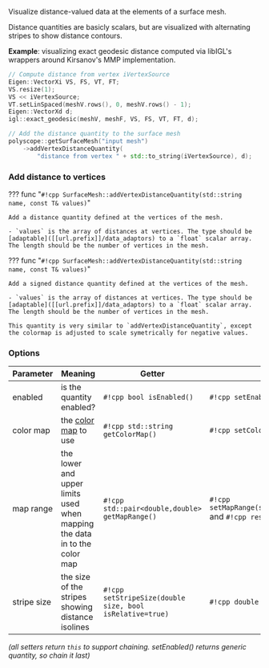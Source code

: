 Visualize distance-valued data at the elements of a surface mesh.

Distance quantities are basicly scalars, but are visualized with alternating stripes to show distance contours.

**Example**: visualizing exact geodesic distance computed via libIGL's wrappers around Kirsanov's MMP implementation.
```cpp
// Compute distance from vertex iVertexSource
Eigen::VectorXi VS, FS, VT, FT;
VS.resize(1);
VS << iVertexSource;
VT.setLinSpaced(meshV.rows(), 0, meshV.rows() - 1);
Eigen::VectorXd d;
igl::exact_geodesic(meshV, meshF, VS, FS, VT, FT, d);

// Add the distance quantity to the surface mesh
polyscope::getSurfaceMesh("input mesh")
    ->addVertexDistanceQuantity(
        "distance from vertex " + std::to_string(iVertexSource), d);
```


### Add distance to vertices

??? func "`#!cpp SurfaceMesh::addVertexDistanceQuantity(std::string name, const T& values)`"

    Add a distance quantity defined at the vertices of the mesh.

    - `values` is the array of distances at vertices. The type should be [adaptable]([[url.prefix]]/data_adaptors) to a `float` scalar array. The length should be the number of vertices in the mesh.

??? func "`#!cpp SurfaceMesh::addVertexDistanceQuantity(std::string name, const T& values)`"

    Add a signed distance quantity defined at the vertices of the mesh.

    - `values` is the array of distances at vertices. The type should be [adaptable]([[url.prefix]]/data_adaptors) to a `float` scalar array. The length should be the number of vertices in the mesh.

    This quantity is very similar to `addVertexDistanceQuantity`, except the colormap is adjusted to scale symetrically for negative values.

### Options

**Parameter** | **Meaning** | **Getter** | **Setter** | **Persistent?**
--- | --- | --- | --- | ---
enabled | is the quantity enabled? | `#!cpp bool isEnabled()` | `#!cpp setEnabled(bool newVal)` | [yes]([[url.prefix]]/basics/parameters/#persistent-values)
color map | the [color map]([[url.prefix]]/features/color_maps) to use | `#!cpp std::string getColorMap()` | `#!cpp setColorMap(std::string newMap)` | [yes]([[url.prefix]]/basics/parameters/#persistent-values)
map range | the lower and upper limits used when mapping the data in to the color map| `#!cpp std::pair<double,double> getMapRange()` | `#!cpp setMapRange(std::pair<double,double>)` and `#!cpp resetMapRange()`| no
stripe size | the size of the stripes showing distance isolines | `#!cpp setStripeSize(double size, bool isRelative=true)` | `#!cpp double getStripeSize()` | [yes]([[url.prefix]]/basics/parameters/#persistent-values)

_(all setters return `this` to support chaining. setEnabled() returns generic quantity, so chain it last)_

